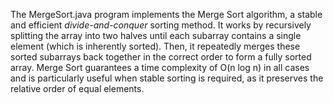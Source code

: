 
The MergeSort.java program implements the Merge Sort algorithm, a stable and efficient *divide-and-conquer* sorting method.
It works by recursively splitting the array into two halves until each subarray contains a single element (which is inherently sorted).
Then, it repeatedly merges these sorted subarrays back together in the correct order to form a fully sorted array. Merge Sort guarantees a 
time complexity of O(n log n) in all cases and is particularly useful when stable sorting is required, as it preserves the relative order of equal elements.
